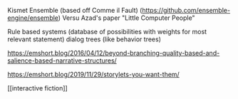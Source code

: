 Kismet
Ensemble (based off Comme il Fault) (https://github.com/ensemble-engine/ensemble)
Versu
Azad's paper "Little Computer People"

Rule based systems (database of possibilities with weights for most relevant statement)
dialog trees (like behavior trees)

https://emshort.blog/2016/04/12/beyond-branching-quality-based-and-salience-based-narrative-structures/

https://emshort.blog/2019/11/29/storylets-you-want-them/

[[interactive fiction]]